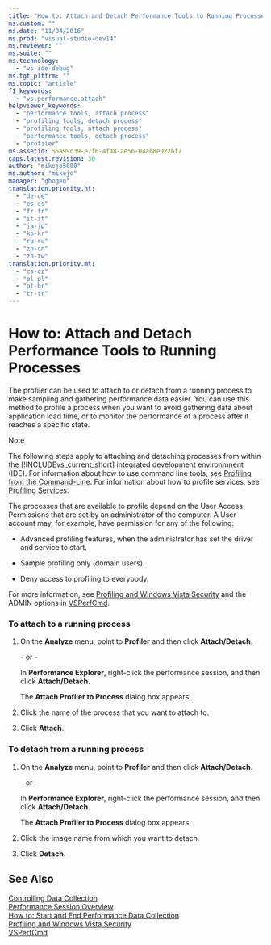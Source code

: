 ```yaml
---
title: "How to: Attach and Detach Performance Tools to Running Processes | Microsoft Docs"
ms.custom: ""
ms.date: "11/04/2016"
ms.prod: "visual-studio-dev14"
ms.reviewer: ""
ms.suite: ""
ms.technology: 
  - "vs-ide-debug"
ms.tgt_pltfrm: ""
ms.topic: "article"
f1_keywords: 
  - "vs.performance.attach"
helpviewer_keywords: 
  - "performance tools, attach process"
  - "profiling tools, detach process"
  - "profiling tools, attach process"
  - "performance tools, detach process"
  - "profiler"
ms.assetid: 56a99c39-e7f6-4f48-ae56-04ab8e022bf7
caps.latest.revision: 30
author: "mikejo5000"
ms.author: "mikejo"
manager: "ghogen"
translation.priority.ht: 
  - "de-de"
  - "es-es"
  - "fr-fr"
  - "it-it"
  - "ja-jp"
  - "ko-kr"
  - "ru-ru"
  - "zh-cn"
  - "zh-tw"
translation.priority.mt: 
  - "cs-cz"
  - "pl-pl"
  - "pt-br"
  - "tr-tr"
---
```

# How to: Attach and Detach Performance Tools to Running Processes
The profiler can be used to attach to or detach from a running process to make sampling and gathering performance data easier. You can use this method to profile a process when you want to avoid gathering data about application load time, or to monitor the performance of a process after it reaches a specific state.  
  
> [!NOTE]
>  The following steps apply to attaching and detaching processes from within the [!INCLUDE[vs_current_short](../code-quality/includes/vs_current_short_md.md)] integrated development environmnent (IDE). For information about how to use command line tools, see [Profiling from the Command-Line](../profiling/using-the-profiling-tools-from-the-command-line.md). For information about how to profile services, see [Profiling Services](../profiling/command-line-profiling-of-services.md).  
  
 The processes that are available to profile depend on the User Access Permissions that are set by an administrator of the computer. A User account may, for example, have permission for any of the following:  
  
-   Advanced profiling features, when the administrator has set the driver and service to start.  
  
-   Sample profiling only (domain users).  
  
-   Deny access to profiling to everybody.  
  
 For more information, see [Profiling and Windows Vista Security](../profiling/profiling-and-windows-vista-security.md) and the ADMIN options in [VSPerfCmd](../profiling/vsperfcmd.md).  
  
### To attach to a running process  
  
1.  On the **Analyze** menu, point to **Profiler** and then click **Attach/Detach**.  
  
     \- or -  
  
     In **Performance Explorer**, right-click the performance session, and then click **Attach/Detach**.  
  
     The **Attach Profiler to Process** dialog box appears.  
  
2.  Click the name of the process that you want to attach to.  
  
3.  Click **Attach**.  
  
### To detach from a running process  
  
1.  On the **Analyze** menu, point to **Profiler** and then click **Attach/Detach**.  
  
     \- or -  
  
     In **Performance Explorer**, right-click the performance session, and then click **Attach/Detach**.  
  
     The **Attach Profiler to Process** dialog box appears.  
  
2.  Click the image name from which you want to detach.  
  
3.  Click **Detach**.  
  
## See Also  
 [Controlling Data Collection](../profiling/controlling-data-collection.md)   
 [Performance Session Overview](../profiling/performance-session-overview.md)   
 [How to: Start and End Performance Data Collection](../profiling/how-to-start-and-end-performance-data-collection.md)   
 [Profiling and Windows Vista Security](../profiling/profiling-and-windows-vista-security.md)   
 [VSPerfCmd](../profiling/vsperfcmd.md)